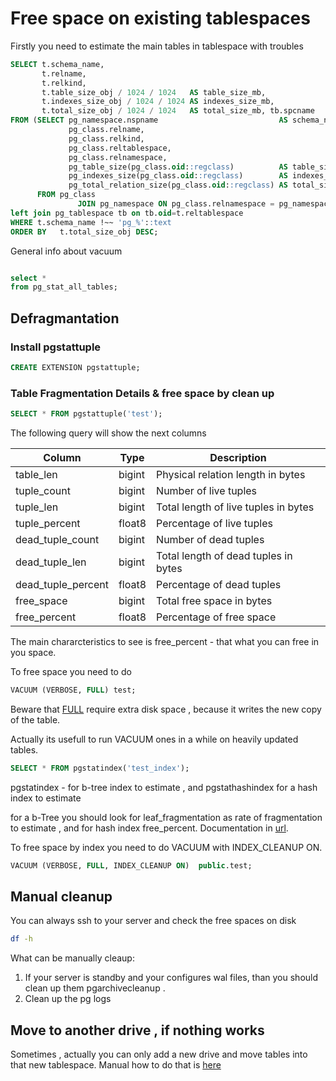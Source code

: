 
# Free space on existing tablespaces 

Firstly you need to estimate the main tables in tablespace with troubles 

```sql 
SELECT t.schema_name,
       t.relname,
       t.relkind,
       t.table_size_obj / 1024 / 1024   AS table_size_mb,
       t.indexes_size_obj / 1024 / 1024 AS indexes_size_mb,
       t.total_size_obj / 1024 / 1024   AS total_size_mb, tb.spcname
FROM (SELECT pg_namespace.nspname                           AS schema_name,
             pg_class.relname,
             pg_class.relkind,
             pg_class.reltablespace,
             pg_class.relnamespace,
             pg_table_size(pg_class.oid::regclass)          AS table_size_obj,
             pg_indexes_size(pg_class.oid::regclass)        AS indexes_size_obj,
             pg_total_relation_size(pg_class.oid::regclass) AS total_size_obj
      FROM pg_class
               JOIN pg_namespace ON pg_class.relnamespace = pg_namespace.oid) t
left join pg_tablespace tb on tb.oid=t.reltablespace
WHERE t.schema_name !~~ 'pg_%'::text
ORDER BY   t.total_size_obj DESC;
```

General info about vacuum
```sql

select *
from pg_stat_all_tables;
```
## Defragmantation 

### Install pgstattuple

```sql 
CREATE EXTENSION pgstattuple;
``` 

### Table Fragmentation Details & free space by clean up 

```sql 
SELECT * FROM pgstattuple('test');
``` 
The following query will show the next columns 
 
| Column             | Type   | Description                          |
| ------------------ | ------ | ------------------------------------ |
| table_len          | bigint | Physical relation length in bytes    |
| tuple_count        | bigint | Number of live tuples                |
| tuple_len          | bigint | Total length of live tuples in bytes |
| tuple_percent      | float8 | Percentage of live tuples            |
| dead_tuple_count   | bigint | Number of dead tuples                |
| dead_tuple_len     | bigint | Total length of dead tuples in bytes |
| dead_tuple_percent | float8 | Percentage of dead tuples            |
| free_space         | bigint | Total free space in bytes            |
| free_percent       | float8 | Percentage of free space             |

The main chararcteristics to see is free_percent - that what you can free in you space. 

To free space you need to do 
```sql
VACUUM (VERBOSE, FULL) test;
```

Beware that [FULL](https://www.postgresql.org/docs/current/sql-vacuum.html) require extra disk space , because it writes the new copy of the table. 

Actually its usefull to run VACUUM ones in a while on heavily updated tables. 


```sql 
SELECT * FROM pgstatindex('test_index');
``` 

pgstatindex - for b-tree index to estimate , and pgstathashindex for a hash index to estimate 

for a b-Tree you should look for leaf_fragmentation as rate of fragmentation to estimate , and for hash index free_percent. Documentation in [url](https://www.postgresql.org/docs/current/pgstattuple.html). 


To free space by index you need to do VACUUM with INDEX_CLEANUP ON.
```sql
VACUUM (VERBOSE, FULL, INDEX_CLEANUP ON)  public.test;
```

## Manual cleanup

You can always ssh to your server and check the free spaces on disk 
```bash 
df -h
```
What can be manually cleaup:
1. If your server is standby and your configures wal files, than you should clean up them pgarchivecleanup .
2. Clean up the pg logs

## Move to another drive  , if nothing works 

Sometimes , actually you can only add a new drive and move tables into that new tablespace. Manual how to do that is [here](./Install%20drive%20Ubuntu%20and%20Tablespace%20Postgresql.md)